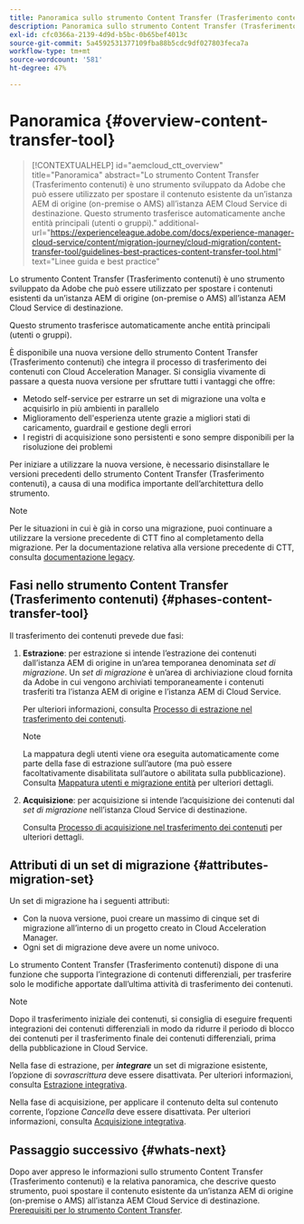 ```yaml
---
title: Panoramica sullo strumento Content Transfer (Trasferimento contenuti)
description: Panoramica sullo strumento Content Transfer (Trasferimento contenuti)
exl-id: cfc0366a-2139-4d9d-b5bc-0b65bef4013c
source-git-commit: 5a4592531377109fba88b5cdc9df027803feca7a
workflow-type: tm+mt
source-wordcount: '581'
ht-degree: 47%

---
```


# Panoramica {#overview-content-transfer-tool}

>[!CONTEXTUALHELP]
>id="aemcloud_ctt_overview"
>title="Panoramica"
>abstract="Lo strumento Content Transfer (Trasferimento contenuti) è uno strumento sviluppato da Adobe che può essere utilizzato per spostare il contenuto esistente da un’istanza AEM di origine (on-premise o AMS) all’istanza AEM Cloud Service di destinazione. Questo strumento trasferisce automaticamente anche entità principali (utenti o gruppi)."
>additional-url="https://experienceleague.adobe.com/docs/experience-manager-cloud-service/content/migration-journey/cloud-migration/content-transfer-tool/guidelines-best-practices-content-transfer-tool.html" text="Linee guida e best practice"

Lo strumento Content Transfer (Trasferimento contenuti) è uno strumento sviluppato da Adobe che può essere utilizzato per spostare i contenuti esistenti da un’istanza AEM di origine (on-premise o AMS) all’istanza AEM Cloud Service di destinazione.

Questo strumento trasferisce automaticamente anche entità principali (utenti o gruppi).

È disponibile una nuova versione dello strumento Content Transfer (Trasferimento contenuti) che integra il processo di trasferimento dei contenuti con Cloud Acceleration Manager. Si consiglia vivamente di passare a questa nuova versione per sfruttare tutti i vantaggi che offre:

* Metodo self-service per estrarre un set di migrazione una volta e acquisirlo in più ambienti in parallelo
* Miglioramento dell&#39;esperienza utente grazie a migliori stati di caricamento, guardrail e gestione degli errori
* I registri di acquisizione sono persistenti e sono sempre disponibili per la risoluzione dei problemi

Per iniziare a utilizzare la nuova versione, è necessario disinstallare le versioni precedenti dello strumento Content Transfer (Trasferimento contenuti), a causa di una modifica importante dell’architettura dello strumento.

>[!NOTE]
>
> Per le situazioni in cui è già in corso una migrazione, puoi continuare a utilizzare la versione precedente di CTT fino al completamento della migrazione. Per la documentazione relativa alla versione precedente di CTT, consulta [documentazione legacy](/help/journey-migration/content-transfer-tool/ctt-legacy/overview-content-transfer-tool-legacy.md).

## Fasi nello strumento Content Transfer (Trasferimento contenuti) {#phases-content-transfer-tool}

Il trasferimento dei contenuti prevede due fasi:

1. **Estrazione**: per estrazione si intende l’estrazione dei contenuti dall’istanza AEM di origine in un’area temporanea denominata *set di migrazione*. Un *set di migrazione* è un’area di archiviazione cloud fornita da Adobe in cui vengono archiviati temporaneamente i contenuti trasferiti tra l’istanza AEM di origine e l’istanza AEM di Cloud Service.

   Per ulteriori informazioni, consulta [Processo di estrazione nel trasferimento dei contenuti](/help/journey-migration/content-transfer-tool/using-content-transfer-tool/extracting-content.md).

   >[!NOTE]
   >La mappatura degli utenti viene ora eseguita automaticamente come parte della fase di estrazione sull’autore (ma può essere facoltativamente disabilitata sull’autore o abilitata sulla pubblicazione). Consulta [Mappatura utenti e migrazione entità](/help/journey-migration/content-transfer-tool/using-content-transfer-tool/user-mapping-and-migration.md) per ulteriori dettagli.

1. **Acquisizione**: per acquisizione si intende l’acquisizione dei contenuti dal *set di migrazione* nell’istanza Cloud Service di destinazione.

   Consulta [Processo di acquisizione nel trasferimento dei contenuti](/help/journey-migration/content-transfer-tool/using-content-transfer-tool/ingesting-content.md) per ulteriori dettagli.

## Attributi di un set di migrazione {#attributes-migration-set}

Un set di migrazione ha i seguenti attributi:

* Con la nuova versione, puoi creare un massimo di cinque set di migrazione all’interno di un progetto creato in Cloud Acceleration Manager.
* Ogni set di migrazione deve avere un nome univoco.

Lo strumento Content Transfer (Trasferimento contenuti) dispone di una funzione che supporta l’integrazione di contenuti differenziali, per trasferire solo le modifiche apportate dall’ultima attività di trasferimento dei contenuti.

>[!NOTE]
>Dopo il trasferimento iniziale dei contenuti, si consiglia di eseguire frequenti integrazioni dei contenuti differenziali in modo da ridurre il periodo di blocco dei contenuti per il trasferimento finale dei contenuti differenziali, prima della pubblicazione in Cloud Service.

Nella fase di estrazione, per ***integrare*** un set di migrazione esistente, l’opzione di *sovrascrittura* deve essere disattivata. Per ulteriori informazioni, consulta [Estrazione integrativa](/help/journey-migration/content-transfer-tool/using-content-transfer-tool/extracting-content.md#top-up-extraction-process).

Nella fase di acquisizione, per applicare il contenuto delta sul contenuto corrente, l’opzione *Cancella* deve essere disattivata. Per ulteriori informazioni, consulta [Acquisizione integrativa](/help/journey-migration/content-transfer-tool/using-content-transfer-tool/ingesting-content.md#top-up-ingestion-process).

## Passaggio successivo {#whats-next}

Dopo aver appreso le informazioni sullo strumento Content Transfer (Trasferimento contenuti) e la relativa panoramica, che descrive questo strumento, puoi spostare il contenuto esistente da un’istanza AEM di origine (on-premise o AMS) all’istanza AEM Cloud Service di destinazione. [Prerequisiti per lo strumento Content Transfer](/help/journey-migration/content-transfer-tool/using-content-transfer-tool/prerequisites-content-transfer-tool.md).
